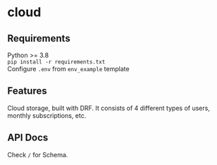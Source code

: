 # cloud

## Requirements
Python >= 3.8</br>
```pip install -r requirements.txt```</br>
Configure ```.env``` from ```env_example``` template

## Features
Cloud storage, built with DRF. It consists of 4 different types of users, monthly subscriptions, etc.

## API Docs
Check ```/``` for Schema.
